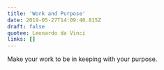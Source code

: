 ```yaml
---
title: 'Work and Purpose'
date: 2019-05-27T14:09:40.815Z
draft: false
quotee: Leonardo da Vinci
links: []
---
```


Make your work to be in keeping with your purpose.
